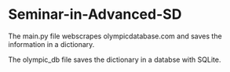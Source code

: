 # Seminar-in-Advanced-SD

The main.py file webscrapes olympicdatabase.com and saves the information in a dictionary.

The olympic_db file saves the dictionary in a databse with SQLite.

